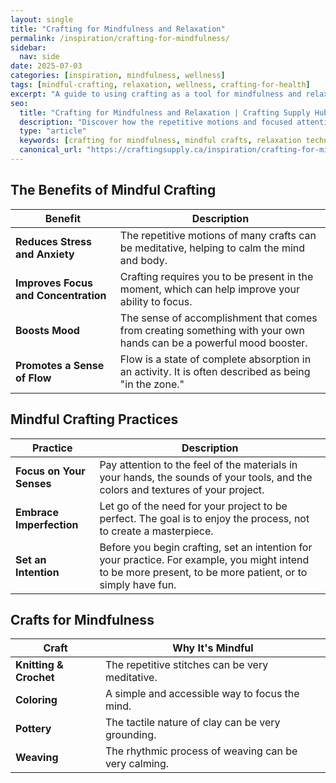 ```yaml
---
layout: single
title: "Crafting for Mindfulness and Relaxation"
permalink: /inspiration/crafting-for-mindfulness/
sidebar:
  nav: side
date: 2025-07-03
categories: [inspiration, mindfulness, wellness]
tags: [mindful-crafting, relaxation, wellness, crafting-for-health]
excerpt: "A guide to using crafting as a tool for mindfulness and relaxation."
seo:
  title: "Crafting for Mindfulness and Relaxation | Crafting Supply Hub"
  description: "Discover how the repetitive motions and focused attention of crafting can help reduce stress and promote a sense of calm."
  type: "article"
  keywords: [crafting for mindfulness, mindful crafts, relaxation techniques]
  canonical_url: "https://craftingsupply.ca/inspiration/crafting-for-mindfulness/"
---
```


## The Benefits of Mindful Crafting

| Benefit | Description |
|---|---|
| **Reduces Stress and Anxiety** | The repetitive motions of many crafts can be meditative, helping to calm the mind and body. |
| **Improves Focus and Concentration** | Crafting requires you to be present in the moment, which can help improve your ability to focus. |
| **Boosts Mood** | The sense of accomplishment that comes from creating something with your own hands can be a powerful mood booster. |
| **Promotes a Sense of Flow** | Flow is a state of complete absorption in an activity. It is often described as being "in the zone." |

## Mindful Crafting Practices

| Practice | Description |
|---|---|
| **Focus on Your Senses** | Pay attention to the feel of the materials in your hands, the sounds of your tools, and the colors and textures of your project. |
| **Embrace Imperfection** | Let go of the need for your project to be perfect. The goal is to enjoy the process, not to create a masterpiece. |
| **Set an Intention** | Before you begin crafting, set an intention for your practice. For example, you might intend to be more present, to be more patient, or to simply have fun. |

## Crafts for Mindfulness

| Craft | Why It's Mindful |
|---|---|
| **Knitting & Crochet** | The repetitive stitches can be very meditative. |
| **Coloring** | A simple and accessible way to focus the mind. |
| **Pottery** | The tactile nature of clay can be very grounding. |
| **Weaving** | The rhythmic process of weaving can be very calming. |